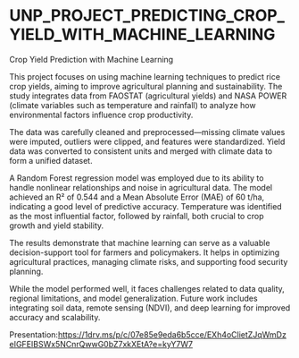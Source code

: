 # UNP_PROJECT_PREDICTING_CROP_YIELD_WITH_MACHINE_LEARNING


Crop Yield Prediction with Machine Learning

This project focuses on using machine learning techniques to predict rice crop yields, aiming to improve agricultural planning and sustainability. The study integrates data from FAOSTAT (agricultural yields) and NASA POWER (climate variables such as temperature and rainfall) to analyze how environmental factors influence crop productivity.

The data was carefully cleaned and preprocessed—missing climate values were imputed, outliers were clipped, and features were standardized. Yield data was converted to consistent units and merged with climate data to form a unified dataset.

A Random Forest regression model was employed due to its ability to handle nonlinear relationships and noise in agricultural data. The model achieved an R² of 0.544 and a Mean Absolute Error (MAE) of 60 t/ha, indicating a good level of predictive accuracy. Temperature was identified as the most influential factor, followed by rainfall, both crucial to crop growth and yield stability.

The results demonstrate that machine learning can serve as a valuable decision-support tool for farmers and policymakers. It helps in optimizing agricultural practices, managing climate risks, and supporting food security planning.

While the model performed well, it faces challenges related to data quality, regional limitations, and model generalization. Future work includes integrating soil data, remote sensing (NDVI), and deep learning for improved accuracy and scalability.

Presentation:https://1drv.ms/p/c/07e85e9eda6b5cce/EXh4oClietZJqWmDzeIGFEIBSWx5NCnrQwwG0bZ7xkXEtA?e=kyY7W7

